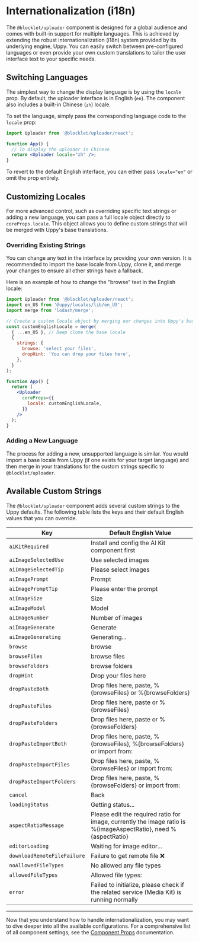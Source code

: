 # Internationalization (i18n)

The `@blocklet/uploader` component is designed for a global audience and comes with built-in support for multiple languages. This is achieved by extending the robust internationalization (i18n) system provided by its underlying engine, Uppy. You can easily switch between pre-configured languages or even provide your own custom translations to tailor the user interface text to your specific needs.

## Switching Languages

The simplest way to change the display language is by using the `locale` prop. By default, the uploader interface is in English (`en`). The component also includes a built-in Chinese (`zh`) locale.

To set the language, simply pass the corresponding language code to the `locale` prop:

```jsx
import Uploader from '@blocklet/uploader/react';

function App() {
  // To display the uploader in Chinese
  return <Uploader locale="zh" />;
}
```

To revert to the default English interface, you can either pass `locale="en"` or omit the prop entirely.

## Customizing Locales

For more advanced control, such as overriding specific text strings or adding a new language, you can pass a full locale object directly to `coreProps.locale`. This object allows you to define custom strings that will be merged with Uppy's base translations.

### Overriding Existing Strings

You can change any text in the interface by providing your own version. It is recommended to import the base locale from Uppy, clone it, and merge your changes to ensure all other strings have a fallback.

Here is an example of how to change the "browse" text in the English locale:

```jsx
import Uploader from '@blocklet/uploader/react';
import en_US from '@uppy/locales/lib/en_US';
import merge from 'lodash/merge';

// Create a custom locale object by merging our changes into Uppy's base English locale
const customEnglishLocale = merge(
  { ...en_US }, // Deep clone the base locale
  {
    strings: {
      browse: 'select your files',
      dropHint: 'You can drop your files here',
    },
  }
);

function App() {
  return (
    <Uploader
      coreProps={{
        locale: customEnglishLocale,
      }}
    />
  );
}
```

### Adding a New Language

The process for adding a new, unsupported language is similar. You would import a base locale from Uppy (if one exists for your target language) and then merge in your translations for the custom strings specific to `@blocklet/uploader`.

## Available Custom Strings

The `@blocklet/uploader` component adds several custom strings to the Uppy defaults. The following table lists the keys and their default English values that you can override.

| Key | Default English Value |
|---|---|
| `aiKitRequired` | Install and config the AI Kit component first |
| `aiImageSelectedUse` | Use selected images |
| `aiImageSelectedTip` | Please select images |
| `aiImagePrompt` | Prompt |
| `aiImagePromptTip` | Please enter the prompt |
| `aiImageSize` | Size |
| `aiImageModel` | Model |
| `aiImageNumber` | Number of images |
| `aiImageGenerate` | Generate |
| `aiImageGenerating` | Generating... |
| `browse` | browse |
| `browseFiles` | browse files |
| `browseFolders` | browse folders |
| `dropHint` | Drop your files here |
| `dropPasteBoth` | Drop files here, paste, %{browseFiles} or %{browseFolders} |
| `dropPasteFiles` | Drop files here, paste or %{browseFiles} |
| `dropPasteFolders` | Drop files here, paste or %{browseFolders} |
| `dropPasteImportBoth` | Drop files here, paste, %{browseFiles}, %{browseFolders} or import from: |
| `dropPasteImportFiles` | Drop files here, paste, %{browseFiles} or import from: |
| `dropPasteImportFolders` | Drop files here, paste, %{browseFolders} or import from: |
| `cancel` | Back |
| `loadingStatus` | Getting status... |
| `aspectRatioMessage` | Please edit the required ratio for image, currently the image ratio is %{imageAspectRatio}, need %{aspectRatio} |
| `editorLoading` | Waiting for image editor... |
| `downloadRemoteFileFailure` | Failure to get remote file ❌ |
| `noAllowedFileTypes` | No allowed any file types |
| `allowedFileTypes` | Allowed file types: |
| `error` | Failed to initialize, please check if the related service (Media Kit) is running normally |

---

Now that you understand how to handle internationalization, you may want to dive deeper into all the available configurations. For a comprehensive list of all component settings, see the [<Uploader /> Component Props](./api-reference-uploader-component-props.md) documentation.
